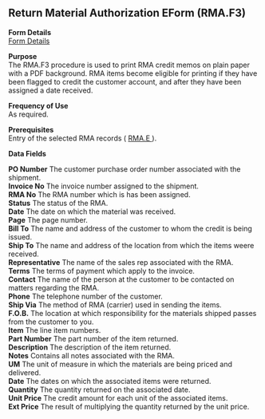 ##  Return Material Authorization EForm (RMA.F3)

<PageHeader />

**Form Details**  
[ Form Details ](RMA-F3-1/README.md)   

**Purpose**  
The RMA.F3 procedure is used to print RMA credit memos on plain paper with a
PDF background. RMA items become eligible for printing if they have been
flagged to credit the customer account, and after they have been assigned a
date received.

**Frequency of Use**  
As required.

**Prerequisites**  
Entry of the selected RMA records ( [ RMA.E ](../../../../rover/AP-OVERVIEW/AP-ENTRY/AP-E/AP-E-1/CURRENCY-CONTROL/SO-E/MRK-CONTROL/MRK-CONTROL-2/RMA-E) ). 

**Data Fields**

**PO Number** The customer purchase order number associated with the shipment.  
**Invoice No** The invoice number assigned to the shipment.  
**RMA No** The RMA number which is has been assigned.  
**Status** The status of the RMA.  
**Date** The date on which the material was received.  
**Page** The page number.  
**Bill To** The name and address of the customer to whom the credit is being
issued.  
**Ship To** The name and address of the location from which the items weere
received.  
**Representative** The name of the sales rep associated with the RMA.  
**Terms** The terms of payment which apply to the invoice.  
**Contact** The name of the person at the customer to be contacted on matters
regarding the RMA.  
**Phone** The telephone number of the customer.  
**Ship Via** The method of RMA (carrier) used in sending the items.  
**F.O.B.** The location at which responsibility for the materials shipped
passes from the customer to you.  
**Item** The line item numbers.  
**Part Number** The part number of the item returned.  
**Description** The description of the item returned.  
**Notes** Contains all notes associated with the RMA.  
**UM** The unit of measure in which the materials are being priced and
delivered.  
**Date** The dates on which the associated items were returned.  
**Quantity** The quantity returned on the associated date.  
**Unit Price** The credit amount for each unit of the associated items.  
**Ext Price** The result of multiplying the quantity returned by the unit
price.  
  
<badge text= "Version 8.10.57" vertical="middle" />

<PageFooter />